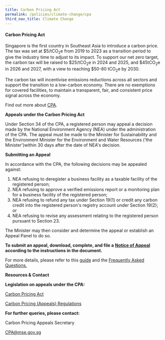 ```yaml
---  
title: Carbon Pricing Act
permalink: /policies/climate-change/cpa
third_nav_title: Climate Change
---  
```


#### Carbon Pricing Act

Singapore is the first country in Southeast Asia to introduce a carbon price. The tax was set at $5/tCO<sub>2</sub>e from 2019 to 2023 as a transition period to give the industry time to adjust to its impact. To support our net zero target, the carbon tax will be raised to $25/tCO<sub>2</sub>e in 2024 and 2025, and $45tCO<sub>2</sub>e in 2026 and 2027, with a view to reaching $50-80 tCO<sub>2</sub>e by 2030. 

The carbon tax will incentivise emissions reductions across all sectors and support the transition to a low-carbon economy. There are no exemptions for covered facilities, to maintain a transparent, fair, and consistent price signal across the economy.

Find out more about [CPA](https://www.nea.gov.sg/our-services/climate-change-energy-efficiency/climate-change/carbon-tax).

**Appeals under the Carbon Pricing Act**

Under Section 34 of the CPA, a registered person may appeal a decision made by the National Environment Agency (NEA) under the administration of the CPA. The appeal must be made to the Minister for Sustainability and the Environment Minister for the Environment and Water Resources ('the Minister')within 30 days after the date of NEA's decision.

**Submitting an Appeal**

In accordance with the CPA, the following decisions may be appealed against:

1. NEA refusing to deregister a business facility as a taxable facility of the registered person;
2. NEA refusing to approve a verified emissions report or a monitoring plan for a business facility of the registered person;
3. NEA refusing to refund any tax under Section 19(1) or credit any carbon credit into the registered person's registry account under Section 19(2); or
4. NEA refusing to revise any assessment relating to the registered person pursuant to Section 23.

The Minister may then consider and determine the appeal or establish an Appeal Panel to do so.

**To submit an appeal, download, complete, and file a**  [**Notice of Appeal**](/resources/CPA-NOA-template-updated-per-email-2021-01-05.pdf)  **according to the instructions in the document.**

For more details, please refer to this [guide](/resources/Guide-on-how-to-appeal-under-the-Carbon-Pricing-Act-updated-per-email-2021-01-05.pdf) and the [Frequently Asked Questions.](https://www.mse.gov.sg/resources/FAQs-on-How-to-Appeal-Under-the-Carbon-Pricing-Act-(110820).pdf)

**Resources &amp; Contact**

**Legislation on appeals under the CPA:**

[Carbon Pricing Act](https://sso.agc.gov.sg/Act/CPA2018)

[Carbon Pricing (Appeals) Regulations](https://sso.agc.gov.sg/SL/CPA2018-S532-2020?DocDate=20200630)

**For further queries, please contact:**

Carbon Pricing Appeals Secretary

[CPA@mse.gov.sg](mailto:CPA@mse.gov.sg)
